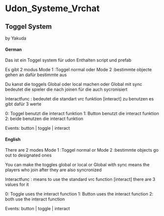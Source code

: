 # Udon_Systeme_Vrchat

<H2>Toggel System</H2>
by Yakuda
<H4>German</H4>

Das ist ein Toggel system für udon Enthalten script und prefab

Es gibt 2 modus 
Mode 1 :Toggel normal oder 
Mode 2 :bestimmte objecte gehen an dafür bestimmte aus 

Du kanst die toggels Global oder local machen 
oder Global mit sync bedeutet die spieler die nach joinen für die auch sycronisiert

Interactfunc : bedeutet die standart vrc funktion [interact] zu benutzen es gibt dafür 3 werte

0: Toggel benutzt die interact funktion
1: Button benutzt die interact funktion
2: beide benutzen die interact funktion

Events: button | toggle | interact

<H4>English</H4>

There are 2 modes
Mode 1 :Toggel normal or
Mode 2 :bestimmte objects go out to designated ones

You can make the toggles global or local
or Global with sync means the players who join after they are also syncronized

Interactfunc : means to use the standard vrc function [interact] there are 3 values ​​for it

0: Toggle uses the interact function
1: Button uses the interact function
2: both use the interact function

Events: button | toggle | interact
